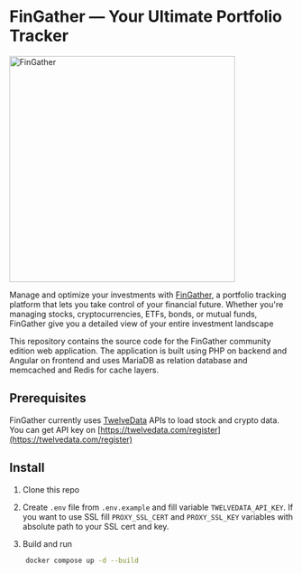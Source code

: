 # FinGather — Your Ultimate Portfolio Tracker

<img src="https://www.fingather.com/app/images/fingather.svg" alt="FinGather" width="400" />

Manage and optimize your investments with [FinGather](https://www.fingather.com), a portfolio tracking platform that lets you take control of your financial future. Whether you're managing stocks, cryptocurrencies, ETFs, bonds, or mutual funds, FinGather give you a detailed view of your entire investment landscape

This repository contains the source code for the FinGather community edition web application.
The application is built using PHP on backend and Angular on frontend and uses MariaDB as relation database and memcached and Redis for cache layers.

## Prerequisites
FinGather currently uses [TwelveData](https://twelvedata.com) APIs to load stock and crypto data. You can get API key on [https://twelvedata.com/register](https://twelvedata.com/register)

## Install

1) Clone this repo

2) Create `.env` file from `.env.example` and fill variable `TWELVEDATA_API_KEY`. If you want to use SSL fill
   `PROXY_SSL_CERT` and `PROXY_SSL_KEY` variables with absolute path to your SSL cert and key. 

3) Build and run
```bash
    docker compose up -d --build
```

